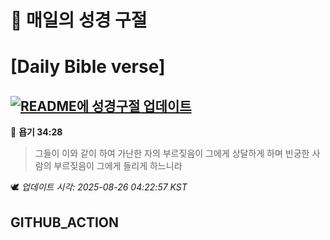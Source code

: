 # 🙏 매일의 성경 구절
# [Daily Bible verse]
## [![README에 성경구절 업데이트](https://github.com/DONGSUKA/first_test/actions/workflows/update-readme-bible.yml/badge.svg)](https://github.com/DONGSUKA/first_test/actions/workflows/update-readme-bible.yml)
<!-- START_BIBLE_VERSE -->
📖 **욥기 34:28**
> 그들이 이와 같이 하여 가난한 자의 부르짖음이 그에게 상달하게 하며 빈궁한 사람의 부르짖음이 그에게 들리게 하느니라

🕊️ _업데이트 시각: 2025-08-26 04:22:57 KST_
  <!-- END_BIBLE_VERSE -->
## GITHUB_ACTION

